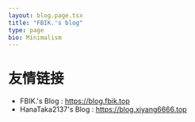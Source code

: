 ```yaml
---
layout: blog.page.tsx
title: "FBIK.'s blog"
type: page
bio: Minimalism
---
```


# 友情链接

- FBIK.'s Blog : <https://blog.fbik.top>
- HanaTaka2137's Blog : <https://blog.xiyang6666.top>
